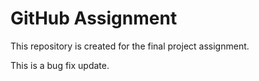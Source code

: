 # GitHub Assignment
This repository is created for the final project assignment.

This is a bug fix update.
